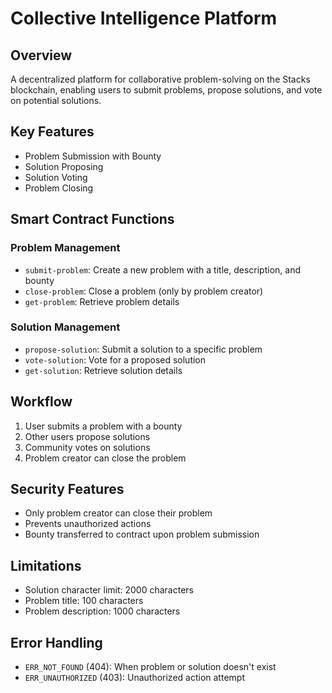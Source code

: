 # Collective Intelligence Platform

## Overview
A decentralized platform for collaborative problem-solving on the Stacks blockchain, enabling users to submit problems, propose solutions, and vote on potential solutions.

## Key Features
- Problem Submission with Bounty
- Solution Proposing
- Solution Voting
- Problem Closing

## Smart Contract Functions

### Problem Management
- `submit-problem`: Create a new problem with a title, description, and bounty
- `close-problem`: Close a problem (only by problem creator)
- `get-problem`: Retrieve problem details

### Solution Management
- `propose-solution`: Submit a solution to a specific problem
- `vote-solution`: Vote for a proposed solution
- `get-solution`: Retrieve solution details

## Workflow
1. User submits a problem with a bounty
2. Other users propose solutions
3. Community votes on solutions
4. Problem creator can close the problem

## Security Features
- Only problem creator can close their problem
- Prevents unauthorized actions
- Bounty transferred to contract upon problem submission

## Limitations
- Solution character limit: 2000 characters
- Problem title: 100 characters
- Problem description: 1000 characters

## Error Handling
- `ERR_NOT_FOUND` (404): When problem or solution doesn't exist
- `ERR_UNAUTHORIZED` (403): Unauthorized action attempt
